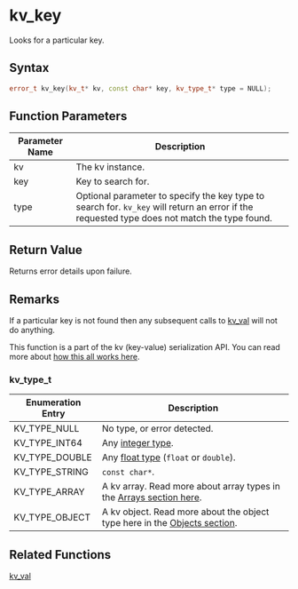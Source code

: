 
# kv_key

Looks for a particular key.

## Syntax

```cpp
error_t kv_key(kv_t* kv, const char* key, kv_type_t* type = NULL);
```

## Function Parameters

Parameter Name | Description
--- | ---
kv | The kv instance.
key | Key to search for.
type | Optional parameter to specify the key type to search for. `kv_key` will return an error if the requested type does not match the type found.

## Return Value

Returns error details upon failure.

## Remarks

If a particular key is not found then any subsequent calls to [kv_val](https://github.com/RandyGaul/cute_framework/blob/master/doc/serialization/kv_val.md) will not do anything.

This function is a part of the kv (key-value) serialization API. You can read more about [how this all works here](https://github.com/RandyGaul/cute_framework/tree/master/doc/graphics/serialization).

### kv_type_t

Enumeration Entry | Description
--- | ---
KV_TYPE_NULL | No type, or error detected.
KV_TYPE_INT64 | Any [integer type](https://www.zentut.com/c-tutorial/c-integer/).
KV_TYPE_DOUBLE | Any [float type](https://www.zentut.com/c-tutorial/c-float/) (`float` or `double`).
KV_TYPE_STRING | `const char*`.
KV_TYPE_ARRAY | A kv array. Read more about array types in the [Arrays section here](https://github.com/RandyGaul/cute_framework/tree/master/doc/serialization).
KV_TYPE_OBJECT | A kv object. Read more about the object type here in the [Objects section](https://github.com/RandyGaul/cute_framework/tree/master/doc/serialization).

## Related Functions
  
[kv_val](https://github.com/RandyGaul/cute_framework/blob/master/doc/serialization/kv_val.md)  
